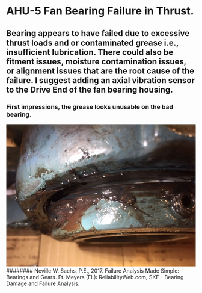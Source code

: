 # AHU-5 Fan Bearing Failure in Thrust.

## Bearing appears to have failed due to excessive thrust loads and or contaminated grease i.e., insufficient lubrication. There could also be fitment issues, moisture contamination issues, or alignment issues that are the root cause of the failure. I suggest adding an axial vibration sensor to the Drive End of the fan bearing housing.

### First impressions, the grease looks unusable on the bad bearing.
![alt text](https://github.com/TyHuffman/AHU-5-Bearing-Fault/blob/main/media/DE%20bearing%20Bad.jpg "Logo Title Text 1")
######## Neville W. Sachs, P.E., 2017. Failure Analysis Made Simple: Bearings and Gears. Ft. Meyers (FL): ReliabilityWeb.com, SKF - Bearing Damage and Failure Analysis.
